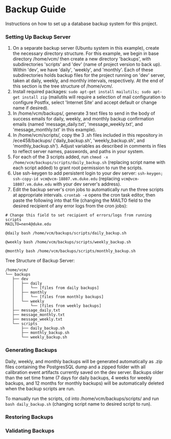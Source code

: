 # Backup Guide

Instructions on how to set up a database backup system for this project.

### Setting Up Backup Server

1. On a separate backup server (Ubuntu system in this example), create the necessary directory structure. For this example, we begin in base directory /home/vcm/ then create a new directory 'backups', with subdirectories 'scripts' and 'dev' (name of project version to back up). Within 'dev', we have 'daily', 'weekly', and 'monthly'. Each of these subdirectories holds backup files for the project running on 'dev' server, taken at daily, weekly, and monthly intervals, respectively. At the end of this section is the tree structure of /home/vcm/.
2. Install required packages: 
`sudo apt-get install mailutils; sudo apt-get install zip` (mailutils will require a selection of mail configuration to configure Postfix, select 'Internet Site' and accept default or change name if desired).
3. In /home/vcm/backups/, generate 3 text files to send in the body of success emails for daily, weekly, and monthly backup confirmation emails (named 'message_daily.txt', 'message_weekly.txt', and 'message_monthly.txt' in this example).
4. In /home/vcm/scripts/, copy the 3 .sh files included in this repository in /ece458/backups/ ('daily_backup.sh', 'weekly_backup.sh', and 'monthly_backup.sh'). Adjust variables as described in comments in files to reflect server names, passwords, and paths in your system.
5. For each of the 3 scripts added, run `chmod -x /home/vcm/backups/scripts/daily_backup.sh` (replacing script name with each script added) to grant root permission to run the scripts. 
6. Use ssh-keygen to add persistent login to your dev server: `ssh-keygen; ssh-copy-id vcm@vcm-18807.vm.duke.edu` (replacing `vcm@vcm-18807.vm.duke.edu` with your dev server's address).
7. Edit the backup server's cron jobs to automatically run the three scripts at appropriate intervals. `crontab -e` opens the cron task editor, then paste the following into that file (changing the MAILTO field to the desired recipient of any error logs from the cron jobs): 

```
# Change this field to set recipient of errors/logs from running scripts
MAILTO=nen4@duke.edu

@daily bash /home/vcm/backups/scripts/daily_backup.sh

@weekly bash /home/vcm/backups/scripts/weekly_backup.sh

@monthly bash /home/vcm/backups/scripts/monthly_backup.sh
```

Tree Structure of Backup Server:

    /home/vcm/
    └── backups
       ├── dev
       │   ├── daily
       │   │   └── [files from daily backups]
       │   ├── monthly
       │   │   └── [files from monthly backups]
       │   └── weekly
       │       └── [files from weekly backups]
       ├── message_daily.txt
       ├── message_monthly.txt
       ├── message_weekly.txt
       └── scripts
           ├── daily_backup.sh
           ├── monthly_backup.sh
           └── weekly_backup.sh



### Generating Backups

Daily, weekly, and monthly backups will be generated automatically as .zip files containing the PostgresSQL dump and a zipped folder with all calibration event artifacts currently saved on the dev server. Backups older than the set time frame (7 days for daily backups, 4 weeks for weekly backups, and 12 months for monthly backups) will be automatically deleted when the backup scripts are run.

To manually run the scripts, cd into /home/vcm/backups/scripts/ and run `bash daily_backup.sh` (changing script name to desired script to run).


### Restoring Backups


### Validating Backups